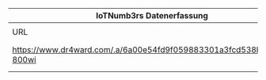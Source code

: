 |IoTNumb3rs Datenerfassung|||||||||||
| ---- | ---- | ---- | ---- | ---- | ---- | ---- | ---- | ---- | ---- | ---- |
||||||||||||
|URL|home_url|filename|device_class|device_count|market_class|market_volume|prognosis_year|publication_year|authorship_class|Dropbox folder|
|https://www.dr4ward.com/.a/6a00e54fd9f059883301a3fcd538b4970b-800wi|https://www.dr4ward.com/dr4ward/2014/03/what-is-the-internet-of-things-iot-and-what-does-it-mean-for-our-future-epic-infographic.html|file6_6a00e54fd9f059883301a3fcd538b4970b-800wi.png|smart home||revenue|3.97E+11|2020|2014|Blogger|MariaMarg/20181127-1800|
